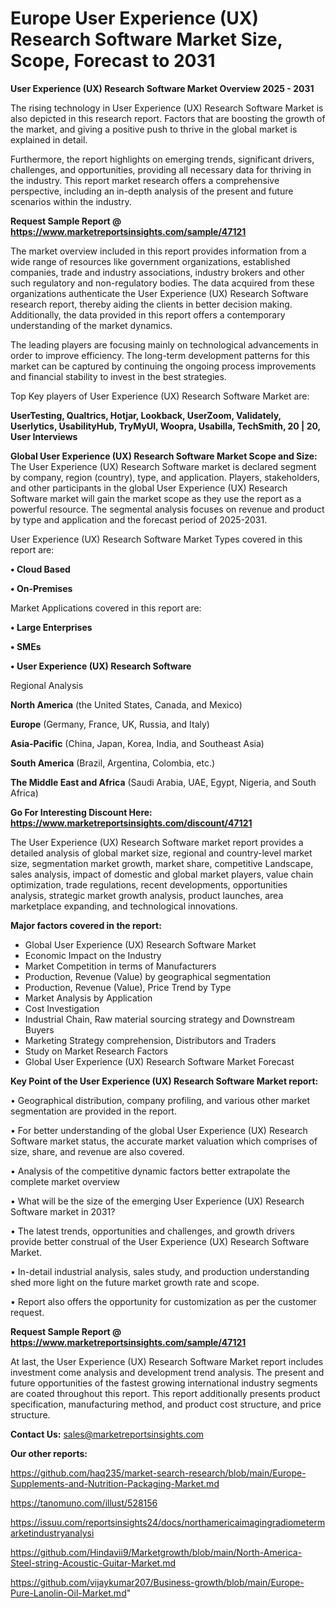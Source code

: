 # Europe User Experience (UX) Research Software Market Size, Scope, Forecast to 2031

<Strong> User Experience (UX) Research Software Market Overview 2025 - 2031</strong>

The rising technology in User Experience (UX) Research Software Market is also depicted in this research report. Factors that are boosting the growth of the market, and giving a positive push to thrive in the global market is explained in detail.

Furthermore, the report highlights on emerging trends, significant drivers, challenges, and opportunities, providing all necessary data for thriving in the industry. This report market research offers a comprehensive perspective, including an in-depth analysis of the present and future scenarios within the industry.

<strong>Request Sample Report @ <a href=https://www.marketreportsinsights.com/sample/47121>https://www.marketreportsinsights.com/sample/47121</a></strong>

The market overview included in this report provides information from a wide range of resources like government organizations, established companies, trade and industry associations, industry brokers and other such regulatory and non-regulatory bodies. The data acquired from these organizations authenticate the User Experience (UX) Research Software research report, thereby aiding the clients in better decision making. Additionally, the data provided in this report offers a contemporary understanding of the market dynamics.

The leading players are focusing mainly on technological advancements in order to improve efficiency. The long-term development patterns for this market can be captured by continuing the ongoing process improvements and financial stability to invest in the best strategies.

Top Key players of User Experience (UX) Research Software Market are:

<strong>UserTesting, Qualtrics, Hotjar, Lookback, UserZoom, Validately, Userlytics, UsabilityHub, TryMyUI, Woopra, Usabilla, TechSmith, 20 | 20, User Interviews</strong>

<strong><b>Global User Experience (UX) Research Software Market Scope and Size:</b></strong>
The User Experience (UX) Research Software market is declared segment by company, region (country), type, and application. Players, stakeholders, and other participants in the global User Experience (UX) Research Software market will gain the market scope as they use the report as a powerful resource. The segmental analysis focuses on revenue and product by type and application and the forecast period of 2025-2031.

User Experience (UX) Research Software Market Types covered in this report are:

<strong>•  Cloud Based

•  On-Premises</strong>

Market Applications covered in this report are:

<strong>•  Large Enterprises

•  SMEs

•  User Experience (UX) Research Software</strong> 

Regional Analysis

<strong>North America</strong> (the United States, Canada, and Mexico)

<strong>Europe</strong> (Germany, France, UK, Russia, and Italy)

<strong>Asia-Pacific</strong> (China, Japan, Korea, India, and Southeast Asia)

<strong>South America</strong> (Brazil, Argentina, Colombia, etc.)

<strong>The Middle East and Africa</strong> (Saudi Arabia, UAE, Egypt, Nigeria, and South Africa)

<strong>Go For Interesting Discount Here: <a href=https://www.marketreportsinsights.com/discount/47121>https://www.marketreportsinsights.com/discount/47121</a></strong>

The User Experience (UX) Research Software market report provides a detailed analysis of global market size, regional and country-level market size, segmentation market growth, market share, competitive Landscape, sales analysis, impact of domestic and global market players, value chain optimization, trade regulations, recent developments, opportunities analysis, strategic market growth analysis, product launches, area marketplace expanding, and technological innovations.

<strong><b>Major factors covered in the report:</b></strong>
<ul>
  <li>Global User Experience (UX) Research Software Market </li>
  <li>Economic Impact on the Industry</li>
  <li>Market Competition in terms of Manufacturers</li>
  <li>Production, Revenue (Value) by geographical segmentation</li>
  <li>Production, Revenue (Value), Price Trend by Type</li>
  <li>Market Analysis by Application</li>
  <li>Cost Investigation</li>
  <li>Industrial Chain, Raw material sourcing strategy and Downstream Buyers</li>
  <li>Marketing Strategy comprehension, Distributors and Traders</li>
  <li>Study on Market Research Factors</li>
  <li>Global User Experience (UX) Research Software Market Forecast</li>
</ul>

<strong><b>Key Point of the User Experience (UX) Research Software Market report:</b></strong>

• Geographical distribution, company profiling, and various other market segmentation are provided in the report.

• For better understanding of the global User Experience (UX) Research Software market status, the accurate market valuation which comprises of size, share, and revenue are also covered.

• Analysis of the competitive dynamic factors better extrapolate the complete market overview

• What will be the size of the emerging User Experience (UX) Research Software market in 2031?

• The latest trends, opportunities and challenges, and growth drivers provide better construal of the User Experience (UX) Research Software Market.

• In-detail industrial analysis, sales study, and production understanding shed more light on the future market growth rate and scope.

• Report also offers the opportunity for customization as per the customer request.

<strong>Request Sample Report @ <a href=https://www.marketreportsinsights.com/sample/47121>https://www.marketreportsinsights.com/sample/47121</a></strong>

At last, the User Experience (UX) Research Software Market report includes investment come analysis and development trend analysis. The present and future opportunities of the fastest growing international industry segments are coated throughout this report. This report additionally presents product specification, manufacturing method, and product cost structure, and price structure.

<strong>Contact Us:</strong>
sales@marketreportsinsights.com

<strong>Our other reports:</strong>

<a href=https://github.com/haq235/market-search-research/blob/main/Europe-Supplements-and-Nutrition-Packaging-Market.md>https://github.com/haq235/market-search-research/blob/main/Europe-Supplements-and-Nutrition-Packaging-Market.md</a>

<a href=https://tanomuno.com/illust/528156>https://tanomuno.com/illust/528156</a>

<a href=https://issuu.com/reportsinsights24/docs/northamericaimagingradiometermarketindustryanalysi>https://issuu.com/reportsinsights24/docs/northamericaimagingradiometermarketindustryanalysi</a>

<a href=https://github.com/Hindavii9/Marketgrowth/blob/main/North-America-Steel-string-Acoustic-Guitar-Market.md>https://github.com/Hindavii9/Marketgrowth/blob/main/North-America-Steel-string-Acoustic-Guitar-Market.md</a>

<a href=https://github.com/vijaykumar207/Business-growth/blob/main/Europe-Pure-Lanolin-Oil-Market.md>https://github.com/vijaykumar207/Business-growth/blob/main/Europe-Pure-Lanolin-Oil-Market.md</a>"

